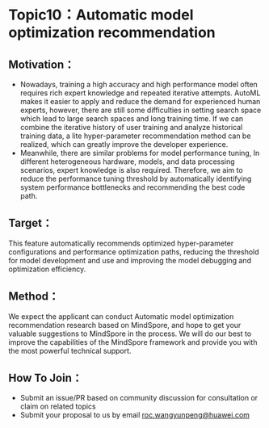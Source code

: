 # Topic10：Automatic model optimization recommendation

## Motivation：
* Nowadays, training a high accuracy and high performance model often requires rich expert knowledge and repeated iterative attempts. AutoML makes it easier to apply and reduce the demand for experienced human experts, however, there are still some difficulties in setting search space which lead to large search spaces and long training time. If we can combine the iterative history of user training and analyze historical training data, a lite hyper-parameter recommendation method can be realized, which can greatly improve the developer experience.
* Meanwhile, there are similar problems for model performance tuning, In different heterogeneous hardware, models, and data processing scenarios, expert knowledge is also required. Therefore, we aim to reduce the performance tuning threshold by automatically identifying system performance bottlenecks and recommending the best code path.
​	 
## Target：
This feature automatically recommends optimized hyper-parameter configurations and performance optimization paths, reducing the threshold for model development and use and improving the model debugging and optimization efficiency.
​	
## Method：
​We expect the applicant can conduct Automatic model optimization recommendation research based on MindSpore, and hope to get your valuable suggestions to MindSpore in the process. We will do our best to improve the capabilities of the MindSpore framework and  provide you with the most powerful technical support.

## How To Join：
* Submit an issue/PR based on community discussion for consultation or claim on related topics
* Submit your proposal to us by email roc.wangyunpeng@huawei.com